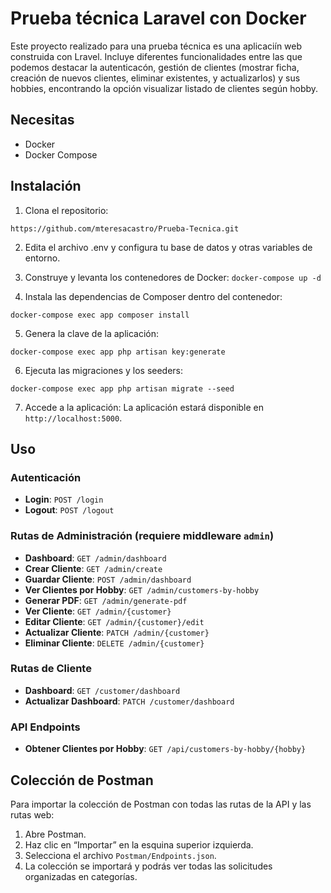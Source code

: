# Prueba técnica Laravel con Docker

Este proyecto realizado para una prueba técnica es una aplicaciín web construida con Lravel. Incluye diferentes funcionalidades entre las que podemos destacar la autenticacón, gestión de clientes (mostrar ficha, creación de nuevos clientes, eliminar existentes, y actualizarlos) y sus hobbies, encontrando la opción visualizar listado de clientes según hobby.


## Necesitas

- Docker
- Docker Compose

## Instalación

1. Clona el repositorio:

```https://github.com/mteresacastro/Prueba-Tecnica.git```

2. Edita el archivo .env y configura tu base de datos y otras variables de entorno.
   
3. Construye y levanta los contenedores de Docker:
```docker-compose up -d```

4. Instala las dependencias de Composer dentro del contenedor:

```docker-compose exec app composer install```

5. Genera la clave de la aplicación:

```docker-compose exec app php artisan key:generate```

6. Ejecuta las migraciones y los seeders:

```docker-compose exec app php artisan migrate --seed```

7. Accede a la aplicación: La aplicación estará disponible en ```http://localhost:5000```.

## Uso

### Autenticación

- **Login**: `POST /login`
- **Logout**: `POST /logout`

### Rutas de Administración (requiere middleware `admin`)

- **Dashboard**: `GET /admin/dashboard`
- **Crear Cliente**: `GET /admin/create`
- **Guardar Cliente**: `POST /admin/dashboard`
- **Ver Clientes por Hobby**: `GET /admin/customers-by-hobby`
- **Generar PDF**: `GET /admin/generate-pdf`
- **Ver Cliente**: `GET /admin/{customer}`
- **Editar Cliente**: `GET /admin/{customer}/edit`
- **Actualizar Cliente**: `PATCH /admin/{customer}`
- **Eliminar Cliente**: `DELETE /admin/{customer}`

### Rutas de Cliente

- **Dashboard**: `GET /customer/dashboard`
- **Actualizar Dashboard**: `PATCH /customer/dashboard`

### API Endpoints

- **Obtener Clientes por Hobby**: `GET /api/customers-by-hobby/{hobby}`

## Colección de Postman

Para importar la colección de Postman con todas las rutas de la API y las rutas web:

1. Abre Postman.
2. Haz clic en “Importar” en la esquina superior izquierda.
3. Selecciona el archivo `Postman/Endpoints.json`.
4. La colección se importará y podrás ver todas las solicitudes organizadas en categorías.



